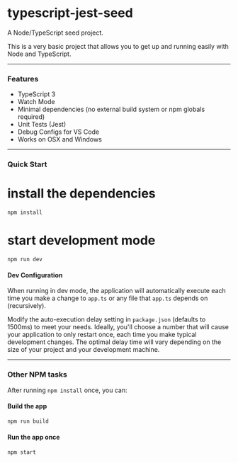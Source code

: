 # typescript-jest-seed

A Node/TypeScript seed project.

This is a very basic project that allows you to get up and running easily with Node and TypeScript.

-----

### Features

* TypeScript 3
* Watch Mode
* Minimal dependencies (no external build system or npm globals required)
* Unit Tests (Jest)
* Debug Configs for VS Code
* Works on OSX and Windows

-----

### Quick Start

# install the dependencies
```
npm install
```

# start development mode
```
npm run dev
```

#### Dev Configuration

When running in dev mode, the application will automatically execute each time you make a change to `app.ts` or any file that `app.ts` depends on (recursively).

Modify the auto-execution delay setting in `package.json` (defaults to 1500ms) to meet your needs. Ideally, you'll choose a number that will cause your application to only restart once, each time you make typical development changes. The optimal delay time will vary depending on the size of your project and your development machine.

-----

### Other NPM tasks

After running `npm install` once, you can:

#### Build the app

```sh
npm run build
```

#### Run the app once

```sh
npm start
```